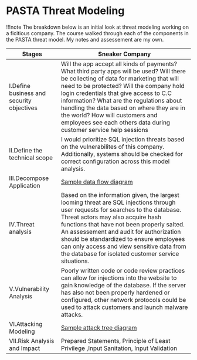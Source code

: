 # PASTA Threat Modeling 
!!!note
    The breakdown below is an initial look at threat modeling working on a ficitious company. The course walked through each of the components in the PASTA threat model. My notes and assessement are my own.

|Stages|Sneaker Company|
|----------|--------------|
| I.Define business and security objectives| Will the app accept all kinds of payments? What third party apps will be used? Will there be collecting of data for marketing that will need to be protected? Will the company hold login credentials that give access to C.C information? What are the regulations about handling the data based on where they are in the world? How will customers and employees see each others data during customer service help sessions|
| II.Define the technical scope | I would prioritize SQL injection threats based on the vulnerabilites of this company. Additionally, systems should be checked for correct configuration across this model analysis.|
| III.Decompose Application | [Sample data flow diagram](https://docs.google.com/presentation/d/1ol7y79popTFfNHM-90ES-H-i1Lpd0YNvPShxBlXozjg/template/preview?resourcekey=0-DZAkf7Vzh2PXsP-j3oXV-g)|
| IV.Threat analysis | Based on the information given, the largest looming threat are SQL injections through user requests for searches to the database. Threat actors may also acquire hash functions that have not been properly salted. An assessement and audit for authorization should be standardized to ensure employees can only access and view sensitive data from the database for isolated customer service situations.|
| V.Vulnerability Analysis | Poorly written code or code review practices can allow for injections into the website to gain knowledge of the database. If the server has also not been properly hardened or configured, other network protocols could be used to attack customers and launch malware attacks.|
| VI.Attacking Modeling | [Sample attack tree diagram](https://docs.google.com/presentation/d/1FmWLyHgmq9XQoVuMxOym2PHO8IuedCkan4moYnI-EJ0/template/preview?usp=sharing&resourcekey=0-zYPY7AhPJdcClXamlAfOag)|
| VII.Risk Analysis and Impact | Prepared Statements, Principle of Least Privilege ,Input Sanitation, Input Validation |